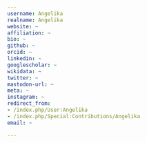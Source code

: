 ```yaml
---
username: Angelika
realname: Angelika
website: ~
affiliation: ~
bio: ~
github: ~
orcid: ~
linkedin: ~
googlescholar: ~
wikidata: ~
twitter: ~
mastodon-url: ~
meta: ~
instagram: ~
redirect_from:
- /index.php/User:Angelika
- /index.php/Special:Contributions/Angelika
email: ~

---
```

